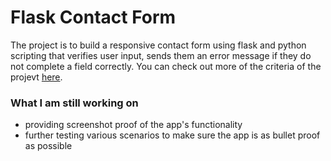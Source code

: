 # Flask Contact Form

The project is to build a responsive contact form using flask and python scripting that verifies user input, sends them an error message if they do not complete a field correctly. You can check out more of the criteria of the projevt [here](https://github.com/becodeorg/BXL-k4MK4r-2/blob/main/content/05-Programming/01-scripting/01-Python/1.python_advanced/12.Flask/Flask_EN.md).

### What I am still working on

- providing screenshot proof of the app's functionality
- further testing various scenarios to make sure the app is as bullet proof as possible